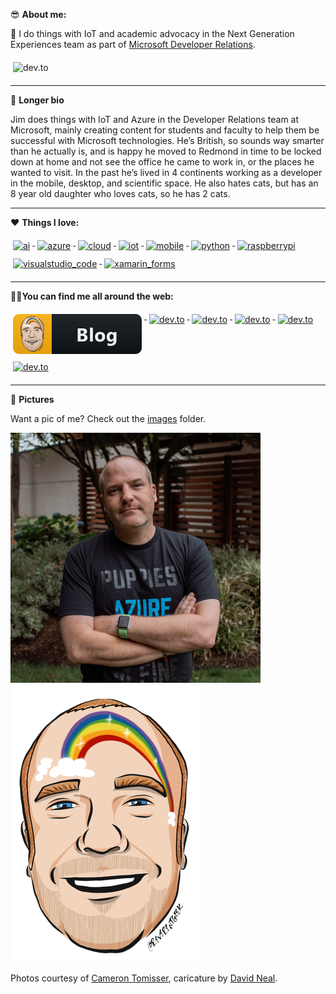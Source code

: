 😎 **About me:**

🤖 I do things with IoT and academic advocacy in the Next Generation Experiences team as part of [Microsoft Developer Relations](https://developer.microsoft.com/advocates/?WT.mc_id=jimbobbennett-github-jabenn).

<img src="https://raw.githubusercontent.com/jimbobbennett/ColoredBadges/main/svg/pronouns/hehim.svg" alt="dev.to" style="vertical-align:top; margin:6px 4px">

---

🥱 **Longer bio**

Jim does things with IoT and Azure in the Developer Relations team at Microsoft, mainly creating content for students and faculty to help them be successful with Microsoft technologies. He’s British, so sounds way smarter than he actually is, and is happy he moved to Redmond in time to be locked down at home and not see the office he came to work in, or the places he wanted to visit. In the past he’s lived in 4 continents working as a developer in the mobile, desktop, and scientific space. He also hates cats, but has an 8 year old daughter who loves cats, so he has 2 cats.

---

❤️ **Things I love:**

<a href="https://azure.microsoft.com/services/cognitive-services/?WT.mc_id=jimbobbennett-github-jabenn">
  <img src="https://raw.githubusercontent.com/jimbobbennett/ColoredBadges/main/svg/dev/ai.svg" alt="ai" style="vertical-align:top; margin:6px 4px">
</a>

<a href="https://azure.microsoft.com/?WT.mc_id=jimbobbennett-github-jabenn">
  <img src="https://raw.githubusercontent.com/jimbobbennett/ColoredBadges/main/svg/dev/azure.svg" alt="azure" style="vertical-align:top; margin:6px 4px">
</a>

<a href="https://azure.microsoft.com/?WT.mc_id=jimbobbennett-github-jabenn">
  <img src="https://raw.githubusercontent.com/jimbobbennett/ColoredBadges/main/svg/dev/cloud.svg" alt="cloud" style="vertical-align:top; margin:6px 4px">
</a>

<a href="https://azure.microsoft.com/product-categories/iot/?WT.mc_id=jimbobbennett-github-jabenn">
    <img src="https://raw.githubusercontent.com/jimbobbennett/ColoredBadges/main/svg/dev/iot.svg" alt="iot" style="vertical-align:top; margin:6px 4px">
</a>

<a href="https://dotnet.microsoft.com/apps/xamarin?WT.mc_id=jimbobbennett-github-jabenn">
  <img src="https://raw.githubusercontent.com/jimbobbennett/ColoredBadges/main/svg/dev/mobile.svg" alt="mobile" style="vertical-align:top; margin:6px 4px">
</a>

<a href="https://channel9.msdn.com/Series/Intro-to-Python-Development/Python-for-Beginners-1-of-44-Programming-with-Python?WT.mc_id=jimbobbennett-github-jabenn">
  <img src="https://raw.githubusercontent.com/jimbobbennett/ColoredBadges/main/svg/dev/python.svg" alt="python" style="vertical-align:top; margin:6px 4px">
</a>

<a href="https://github.com/microsoft/rpi-resources">
  <img src="https://raw.githubusercontent.com/jimbobbennett/ColoredBadges/main/svg/dev/raspberrypi.svg" alt="raspberrypi" style="vertical-align:top; margin:6px 4px">
</a>

<a href="https://code.visualstudio.com?WT.mc_id=jimbobbennett-github-jabenn">
  <img src="https://raw.githubusercontent.com/jimbobbennett/ColoredBadges/main/svg/dev/visualstudio_code.svg" alt="visualstudio_code" style="vertical-align:top; margin:6px 4px">
</a>

<a href="https://dotnet.microsoft.com/apps/xamarin?WT.mc_id=jimbobbennett-github-jabenn">
  <img src="https://raw.githubusercontent.com/jimbobbennett/ColoredBadges/main/svg/dev/xamarin_forms.svg" alt="xamarin_forms" style="vertical-align:top; margin:6px 4px">
</a>

---

👨‍💻**You can find me all around the web:**

<a href="https://jimbobbennett.io">
  <img src="https://raw.githubusercontent.com/jimbobbennett/ColoredBadges/main/svg/jim/blog.svg" alt="dev.to" style="vertical-align:top; margin:6px 4px">
</a>
<a href="https://twitter.com/jimbobbennett">
  <img src="https://raw.githubusercontent.com/jimbobbennett/ColoredBadges/main/svg/social/twitter.svg" alt="dev.to" style="vertical-align:top; margin:6px 4px">
</a>
<a href="https://instagram.com/jimbobbennett">
  <img src="https://raw.githubusercontent.com/jimbobbennett/ColoredBadges/main/svg/social/instagram.svg" alt="dev.to" style="vertical-align:top; margin:6px 4px">
</a>
<a href="https://linkedin.com/in/jimbobbennett">
  <img src="https://raw.githubusercontent.com/jimbobbennett/ColoredBadges/main/svg/social/linkedin.svg" alt="dev.to" style="vertical-align:top; margin:6px 4px">
</a>
<a href="https://dev.to/jimbobbennett">
  <img src="https://raw.githubusercontent.com/jimbobbennett/ColoredBadges/main/svg/blogs/devto.svg" alt="dev.to" style="vertical-align:top; margin:6px 4px">
</a>
<a href="http://youtube.com/c/jimbobbennett">
  <img src="https://raw.githubusercontent.com/jimbobbennett/ColoredBadges/main/svg/streaming/youtube.svg" alt="dev.to" style="vertical-align:top; margin:6px 4px">
</a>

---

📸 **Pictures**

Want a pic of me? Check out the [images](./images) folder.

![Photo of Jim](./images/Headshot1-tiny-square.png) ![Cartoon of Jim](./images/JimBobBennett-transparent-tiny.png)

Photos courtesy of [Cameron Tomisser](https://twitter.com/camerontomisser), caricature by [David Neal](https://twitter.com/reverentgeek).
